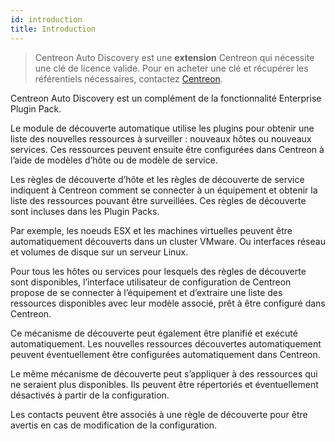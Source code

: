 ```yaml
---
id: introduction
title: Introduction
---
```


> Centreon Auto Discovery est une **extension** Centreon qui nécessite une clé
> de licence valide. Pour en acheter une clé et récupérer les référentiels
> nécessaires, contactez [Centreon](mailto:sales@centreon.com).

Centreon Auto Discovery est un complément de la fonctionnalité Enterprise Plugin
Pack.

Le module de découverte automatique utilise les plugins pour obtenir une liste
des nouvelles ressources à surveiller : nouveaux hôtes ou nouveaux services. Ces
ressources peuvent ensuite être configurées dans Centreon à l’aide de modèles
d’hôte ou de modèle de service.

Les règles de découverte d’hôte et les règles de découverte de service indiquent
à Centreon comment se connecter à un équipement et obtenir la liste des
ressources pouvant être surveillées. Ces règles de découverte sont incluses dans
les Plugin Packs.

Par exemple, les noeuds ESX et les machines virtuelles peuvent être
automatiquement découverts dans un cluster VMware. Ou interfaces réseau et
volumes de disque sur un serveur Linux.

Pour tous les hôtes ou services pour lesquels des règles de découverte sont
disponibles, l’interface utilisateur de configuration de Centreon propose de se
connecter à l’équipement et d’extraire une liste des ressources disponibles avec
leur modèle associé, prêt à être configuré dans Centreon.

Ce mécanisme de découverte peut également être planifié et exécuté
automatiquement. Les nouvelles ressources découvertes automatiquement peuvent
éventuellement être configurées automatiquement dans Centreon.

Le même mécanisme de découverte peut s’appliquer à des ressources qui ne
seraient plus disponibles. Ils peuvent être répertoriés et éventuellement
désactivés à partir de la configuration.

Les contacts peuvent être associés à une règle de découverte pour être avertis
en cas de modification de la configuration.
